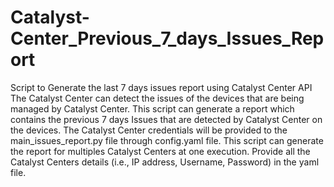 # Catalyst-Center_Previous_7_days_Issues_Report
Script to Generate the last 7 days issues report using Catalyst Center API
The Catalyst Center can detect the issues of the devices that are being managed by Catalyst Center. This script can generate a report which contains the previous 7 days Issues that are detected by Catalyst Center on the devices. 
The Catalyst Center credentials will be provided to the main_issues_report.py file through config.yaml file. 
This script can generate the report for multiples Catalyst Centers at one execution. Provide all the Catalyst Centers details (i.e., IP address, Username, Password) in the yaml file.
